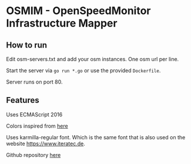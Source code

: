 # OSMIM - OpenSpeedMonitor Infrastructure Mapper

## How to run

Edit osm-servers.txt and add your osm instances. One osm url per line.

Start the server via `go run *.go` or use the provided `Dockerfile`.

Server runs on port 80.

## Features

Uses ECMAScript 2016

Colors inspired from [here](https://github.com/iteratec/OpenSpeedMonitor/blob/master/grails-app/assets/stylesheets/variables-corporate.less)

Uses karmilla-regular font. Which is the same font that is also used on the website https://www.iteratec.de.

Github repository [here](https://github.com/iteratec/OSMInfrastructureMapper)
